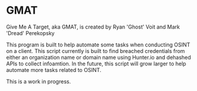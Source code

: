 # GMAT
Give Me A Target, aka GMAT, is created by Ryan 'Ghost' Voit and Mark 'Dread' Perekopsky

This program is built to help automate some tasks when conducting OSINT on a client. 
This script currently is built to find breached credentials from either an organization name or domain name using Hunter.io and dehashed APIs to collect infoamtion. 
In the future, this script will grow larger to help automate more tasks related to OSINT. 

This is a work in progress.

